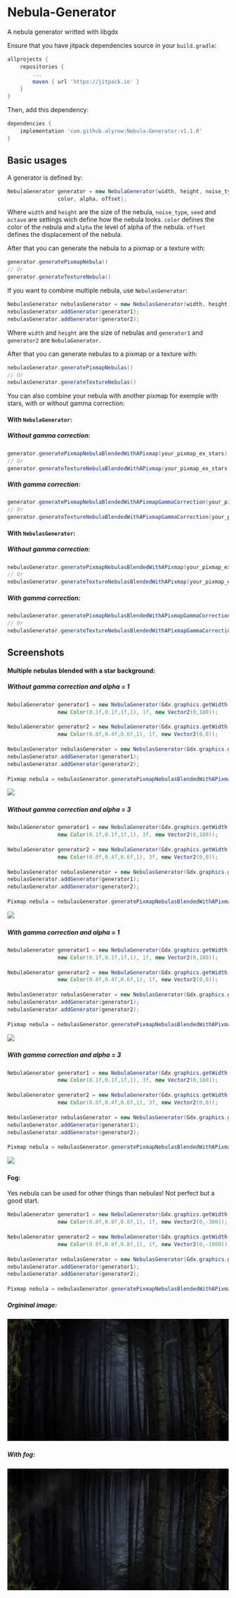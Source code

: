 # Nebula-Generator
A nebula generator writted with libgdx

Ensure that you have jitpack dependencies source in your `build.gradle`:
```gradle
allprojects {
	repositories {
		...
		maven { url 'https://jitpack.io' }
	}
}
```
Then, add this dependency:
```gradle
dependencies {
	implementation 'com.github.alyrow:Nebula-Generator:v1.1.0'
}
```

## Basic usages
A generator is defined by:
```java
NebulaGenerator generator = new NebulaGenerator(width, height, noise_type, seed, octave,
                color, alpha, offset);
```
Where `width` and `height` are the size of the nebula, `noise_type`, `seed` and `octave` are settings wich define how the nebula looks. `color` defines the color of the nebula and `alpha` the level of alpha of the nebula. `offset` defines the displacement of the nebula.

After that you can generate the nebula to a pixmap or a texture with:
```java
generator.generatePixmapNebula()
// Or
generator.generateTextureNebula()
```

If you want to combine multiple nebula, use `NebulasGenerator`:
```java
NebulasGenerator nebulasGenerator = new NebulasGenerator(width, height);
nebulasGenerator.addGenerator(generator1);
nebulasGenerator.addGenerator(generator2);
```
Where `width` and `height` are the size of nebulas and `generator1` and `generator2` are `NebulaGenerator`.

After that you can generate nebulas to a pixmap or a texture with:
```java
nebulasGenerator.generatePixmapNebulas()
// Or
nebulasGenerator.generateTextureNebulas()
```

You can also combine your nebula with another pixmap for exemple with stars, with or without gamma correction:
#### With `NebulaGenerator`:
##### Without gamma correction:
```java
generator.generatePixmapNebulaBlendedWithAPixmap(your_pixmap_ex_stars);
// Or
generator.generateTextureNebulaBlendedWithAPixmap(your_pixmap_ex_stars);
```
##### With gamma correction:
```java
generator.generatePixmapNebulaBlendedWithAPixmapGammaCorrection(your_pixmap_ex_stars);
// Or
generator.generateTextureNebulaBlendedWithAPixmapGammaCorrection(your_pixmap_ex_stars);
```
#### With `NebulasGenerator`:
##### Without gamma correction:
```java
nebulasGenerator.generatePixmapNebulasBlendedWithAPixmap(your_pixmap_ex_stars);
// Or
nebulasGenerator.generateTextureNebulasBlendedWithAPixmap(your_pixmap_ex_stars);
```
##### With gamma correction:
```java
nebulasGenerator.generatePixmapNebulasBlendedWithAPixmapGammaCorrection(your_pixmap_ex_stars);
// Or
nebulasGenerator.generateTextureNebulasBlendedWithAPixmapGammaCorrection(your_pixmap_ex_stars);
```

## Screenshots
#### Multiple nebulas blended with a star background:
##### Without gamma correction and alpha = 1
```java
NebulaGenerator generator1 = new NebulaGenerator(Gdx.graphics.getWidth(), Gdx.graphics.getHeight(), DEFAULT, 12955341, 8,
                new Color(0.1f,0.1f,1f,1), 1f, new Vector2(0,180));

NebulaGenerator generator2 = new NebulaGenerator(Gdx.graphics.getWidth(), Gdx.graphics.getHeight(), HONEY_NOISE, 78912345, 9,
                new Color(0.8f,0.4f,0.6f,1), 1f, new Vector2(0,0));

NebulasGenerator nebulasGenerator = new NebulasGenerator(Gdx.graphics.getWidth(), Gdx.graphics.getHeight());
nebulasGenerator.addGenerator(generator1);
nebulasGenerator.addGenerator(generator2);

Pixmap nebula = nebulasGenerator.generatePixmapNebulasBlendedWithAPixmap(new Pixmap(Gdx.files.absolute("path to stars background")));
````
![](https://github.com/alyrow/Nebula-Generator/raw/master/screenshots/Without%20gamma%20correction%20and%20alpha%20%3D%201.png)
##### Without gamma correction and alpha = 3
```java
NebulaGenerator generator1 = new NebulaGenerator(Gdx.graphics.getWidth(), Gdx.graphics.getHeight(), DEFAULT, 12955341, 8,
                new Color(0.1f,0.1f,1f,1), 3f, new Vector2(0,180));

NebulaGenerator generator2 = new NebulaGenerator(Gdx.graphics.getWidth(), Gdx.graphics.getHeight(), HONEY_NOISE, 78912345, 9,
                new Color(0.8f,0.4f,0.6f,1), 3f, new Vector2(0,0));

NebulasGenerator nebulasGenerator = new NebulasGenerator(Gdx.graphics.getWidth(), Gdx.graphics.getHeight());
nebulasGenerator.addGenerator(generator1);
nebulasGenerator.addGenerator(generator2);

Pixmap nebula = nebulasGenerator.generatePixmapNebulasBlendedWithAPixmap(new Pixmap(Gdx.files.absolute("path to stars background")));
````
![](https://github.com/alyrow/Nebula-Generator/raw/master/screenshots/Without%20gamma%20correction%20and%20alpha%20%3D%203.png)
##### With gamma correction and alpha = 1
```java
NebulaGenerator generator1 = new NebulaGenerator(Gdx.graphics.getWidth(), Gdx.graphics.getHeight(), DEFAULT, 12955341, 8,
                new Color(0.1f,0.1f,1f,1), 1f, new Vector2(0,180));

NebulaGenerator generator2 = new NebulaGenerator(Gdx.graphics.getWidth(), Gdx.graphics.getHeight(), HONEY_NOISE, 78912345, 9,
                new Color(0.8f,0.4f,0.6f,1), 1f, new Vector2(0,0));

NebulasGenerator nebulasGenerator = new NebulasGenerator(Gdx.graphics.getWidth(), Gdx.graphics.getHeight());
nebulasGenerator.addGenerator(generator1);
nebulasGenerator.addGenerator(generator2);

Pixmap nebula = nebulasGenerator.generatePixmapNebulasBlendedWithAPixmapGammaCorrection(new Pixmap(Gdx.files.absolute("path to stars background")));
````
![](https://github.com/alyrow/Nebula-Generator/raw/master/screenshots/With%20gamma%20correction%20and%20alpha%20%3D%201.png)
##### With gamma correction and alpha = 3
```java
NebulaGenerator generator1 = new NebulaGenerator(Gdx.graphics.getWidth(), Gdx.graphics.getHeight(), DEFAULT, 12955341, 8,
                new Color(0.1f,0.1f,1f,1), 3f, new Vector2(0,180));

NebulaGenerator generator2 = new NebulaGenerator(Gdx.graphics.getWidth(), Gdx.graphics.getHeight(), HONEY_NOISE, 78912345, 9,
                new Color(0.8f,0.4f,0.6f,1), 3f, new Vector2(0,0));

NebulasGenerator nebulasGenerator = new NebulasGenerator(Gdx.graphics.getWidth(), Gdx.graphics.getHeight());
nebulasGenerator.addGenerator(generator1);
nebulasGenerator.addGenerator(generator2);

Pixmap nebula = nebulasGenerator.generatePixmapNebulasBlendedWithAPixmapGammaCorrection(new Pixmap(Gdx.files.absolute("path to stars background")));
````
![](https://github.com/alyrow/Nebula-Generator/raw/master/screenshots/With%20gamma%20correction%20and%20alpha%20%3D%203.png)
#### Fog:
Yes nebula can be used for other things than nebulas!
Not perfect but a good start.
```java
NebulaGenerator generator1 = new NebulaGenerator(Gdx.graphics.getWidth(), Gdx.graphics.getHeight(), DEFAULT, 12955341, 8,
                new Color(0.8f,0.8f,0.8f,1), 1f, new Vector2(0,-380));

NebulaGenerator generator2 = new NebulaGenerator(Gdx.graphics.getWidth(), Gdx.graphics.getHeight(), HONEY_NOISE, 78912345, 9,
                new Color(0.8f,0.8f,0.8f,1), 1f, new Vector2(0,-1000));

NebulasGenerator nebulasGenerator = new NebulasGenerator(Gdx.graphics.getWidth(), Gdx.graphics.getHeight());
nebulasGenerator.addGenerator(generator1);
nebulasGenerator.addGenerator(generator2);

Pixmap nebula = nebulasGenerator.generatePixmapNebulasBlendedWithAPixmap(new Pixmap(Gdx.files.absolute("path to forest.png")));
```
##### Orgininal image:
![](https://github.com/alyrow/Nebula-Generator/raw/master/screenshots/forest.png)
##### With fog:
![](https://github.com/alyrow/Nebula-Generator/raw/master/screenshots/fog.png)
